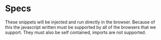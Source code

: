 # Specs

These snippets will be injected and run directly in the browser.
Because of this the javascript written must be supported by all
of the browsers that we support. They must also be self contained,
imports are not supported.
